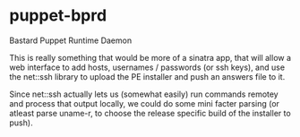 puppet-bprd
===========

Bastard Puppet Runtime Daemon

This is really something that would be more of a sinatra app, that will allow a web interface to add hosts, usernames / passwords (or ssh keys), and use the net::ssh library to upload the PE installer and push an answers file to it.

Since net::ssh actually lets us (somewhat easily) run commands remotey and process that output locally, we could do some mini facter parsing (or atleast parse uname-r, to choose the release specific build of the installer to push).



